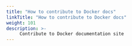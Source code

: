 ```yaml
---
title: "How to contribute to Docker docs"
linkTitle: "How to contribute to Docker docs"
weight: 101
description: >-
     Contribute to Docker documentation site
---
```



